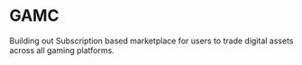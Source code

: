 # GAMC
Building out Subscription based marketplace for users to trade digital assets across all gaming platforms.
